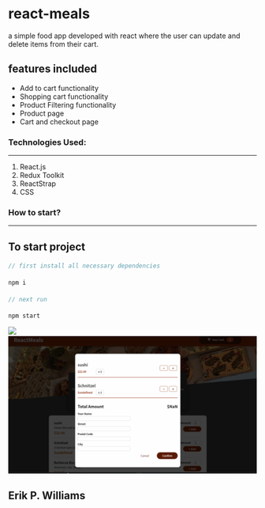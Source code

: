 # react-meals

a simple food app developed with react where the user can update and delete items from their cart. 

## features included 

- Add to cart functionality
- Shopping cart functionality
- Product Filtering functionality
- Product page
- Cart and checkout page




### Technologies Used:

---

1. React.js
2. Redux Toolkit
3. ReactStrap
4. CSS

### How to start?

---

## To start  project 

```javascript
// first install all necessary dependencies

npm i

// next run

npm start

```

![](./public/meal.png)
![](./public/meal2.png)

## Erik P. Williams